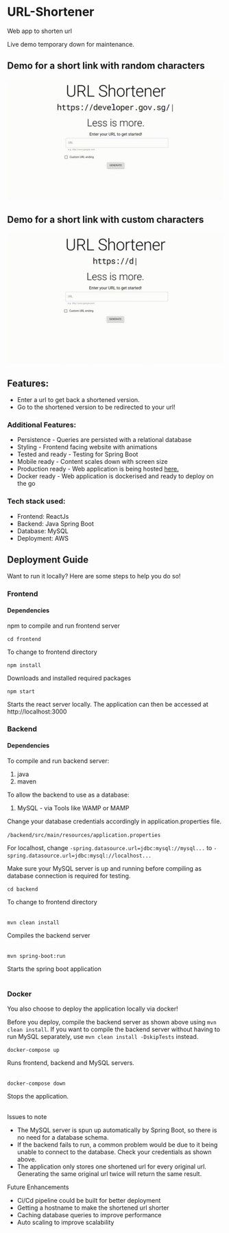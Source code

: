 # URL-Shortener
Web app to shorten url

Live demo temporary down for maintenance.

## Demo for a short link with random characters
![](demo.gif)

## Demo for a short link with custom characters
![](demo2.gif)

## Features:
* Enter a url to get back a shortened version.
* Go to the shortened version to be redirected to your url!

### Additional Features:
* Persistence - Queries are persisted with a relational database
* Styling - Frontend facing website with animations 
* Tested and ready - Testing for Spring Boot
* Mobile ready - Content scales down with screen size
* Production ready - Web application is being hosted [here.](http://13.250.25.22:3000/)
* Docker ready - Web application is dockerised and ready to deploy on the go

### Tech stack used:
* Frontend: ReactJs
* Backend: Java Spring Boot
* Database: MySQL
* Deployment: AWS

## Deployment Guide
Want to run it locally? Here are some steps to help you do so!

### Frontend

#### Dependencies
npm to compile and run frontend server

```shell script
cd frontend 
```
To change to frontend directory


```shell script
npm install 
```
Downloads and installed required packages


```shell script
npm start 
```
Starts the react server locally.
The application can then be accessed at http://localhost:3000

### Backend

#### Dependencies
To compile and run backend server:
1. java
2. maven 

To allow the backend to use as a database:
1. MySQL - via Tools like WAMP or MAMP

Change your database credentials accordingly in application.properties file.

`/backend/src/main/resources/application.properties`

For localhost, change 
`-spring.datasource.url=jdbc:mysql://mysql...`
to
`-spring.datasource.url=jdbc:mysql://localhost...`

Make sure your MySQL server is up and running before compiling as database connection is required for testing.

```shell script
cd backend 
```
To change to frontend directory<br><br>

```shell script
mvn clean install
```
Compiles the backend server<br><br>

```shell script
mvn spring-boot:run
```
Starts the spring boot application<br><br>

### Docker
You also choose to deploy the application locally via docker!

Before you deploy, compile the backend server as shown above using `mvn clean install`.
If you want to compile the backend server without having to run MySQL separately, use `mvn clean install -DskipTests` instead.

```shell script
docker-compose up
```
Runs frontend, backend and MySQL servers.<br><br>

```shell script
docker-compose down
```
Stops the application.<br><br>

Issues to note
* The MySQL server is spun up automatically by Spring Boot, so there is no need for a database schema.
* If the backend fails to run, a common problem would be due to it being unable to connect to the database. Check your credentials as shown above.
* The application only stores one shortened url for every original url. Generating the same original url twice will return the same result.

Future Enhancements
* Ci/Cd pipeline could be built for better deployment
* Getting a hostname to make the shortened url shorter
* Caching database queries to improve performance
* Auto scaling to improve scalability
